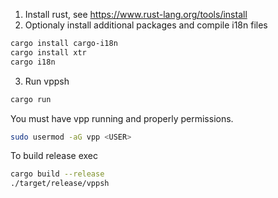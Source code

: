 1. Install rust, see https://www.rust-lang.org/tools/install
2. Optionaly install additional packages and compile i18n files
```bash
cargo install cargo-i18n
cargo install xtr
cargo i18n
```
3. Run vppsh
```bash
cargo run
```

You must have vpp running and properly permissions.
```bash
sudo usermod -aG vpp <USER>
```

To build release exec
```bash
cargo build --release
./target/release/vppsh
```

